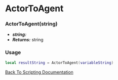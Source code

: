 # ActorToAgent

### ActorToAgent(string)
- ***string:*** 
- ***Returns:*** string

### Usage

```Lua
local resultString = ActorToAgent(variableString)
```


[Back To Scripting Documentation](../README.md)
